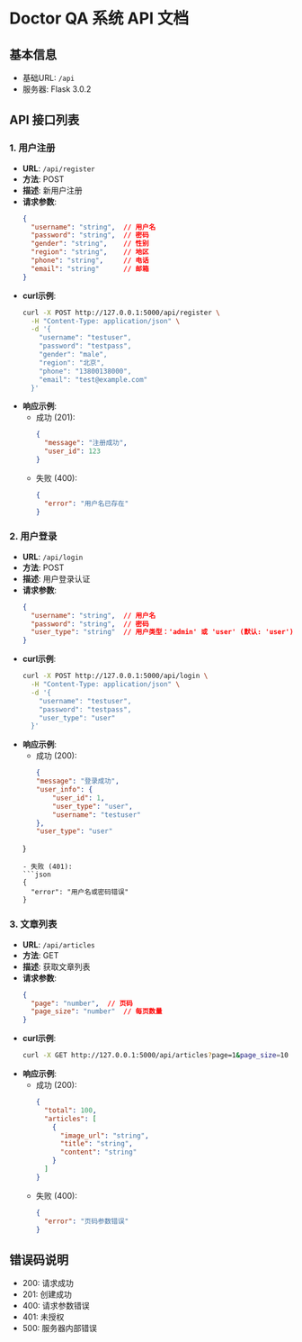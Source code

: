 # Doctor QA 系统 API 文档

## 基本信息

- 基础URL: `/api`
- 服务器: Flask 3.0.2

## API 接口列表

### 1. 用户注册

- **URL**: `/api/register`
- **方法**: POST
- **描述**: 新用户注册
- **请求参数**:
  ```json
  {
    "username": "string",  // 用户名
    "password": "string",  // 密码
    "gender": "string",    // 性别
    "region": "string",    // 地区
    "phone": "string",     // 电话
    "email": "string"      // 邮箱
  }
  ```
- **curl示例**:
  ```bash
  curl -X POST http://127.0.0.1:5000/api/register \
    -H "Content-Type: application/json" \
    -d '{
      "username": "testuser",
      "password": "testpass",
      "gender": "male",
      "region": "北京",
      "phone": "13800138000",
      "email": "test@example.com"
    }'
  ```
- **响应示例**:
  - 成功 (201):
    ```json
    {
      "message": "注册成功",
      "user_id": 123
    }
    ```
  - 失败 (400):
    ```json
    {
      "error": "用户名已存在"
    }
    ```

### 2. 用户登录

- **URL**: `/api/login`
- **方法**: POST
- **描述**: 用户登录认证
- **请求参数**:
  ```json
  {
    "username": "string",  // 用户名
    "password": "string",  // 密码
    "user_type": "string"  // 用户类型：'admin' 或 'user' (默认: 'user')
  }
  ```
- **curl示例**:
  ```bash
  curl -X POST http://127.0.0.1:5000/api/login \
    -H "Content-Type: application/json" \
    -d '{
      "username": "testuser",
      "password": "testpass",
      "user_type": "user"
    }'
  ```
- **响应示例**:
  - 成功 (200):
    ```json
    {
    "message": "登录成功",
    "user_info": {
        "user_id": 1,
        "user_type": "user",
        "username": "testuser"
    },
    "user_type": "user"
  }
    ```
  - 失败 (401):
    ```json
    {
      "error": "用户名或密码错误"
    }
    ```

### 3. 文章列表

- **URL**: `/api/articles`
- **方法**: GET
- **描述**: 获取文章列表
- **请求参数**:
  ```json
  {
    "page": "number",  // 页码
    "page_size": "number"  // 每页数量
  }
  ```
- **curl示例**:
  ```bash
  curl -X GET http://127.0.0.1:5000/api/articles?page=1&page_size=10
  ```
- **响应示例**:
  - 成功 (200):
    ```json
    {
      "total": 100,
      "articles": [
        {
          "image_url": "string",
          "title": "string",
          "content": "string"
        }
      ]
    }
    ```
  - 失败 (400):
    ```json
    {
      "error": "页码参数错误"
    }
    ```

## 错误码说明

- 200: 请求成功
- 201: 创建成功
- 400: 请求参数错误
- 401: 未授权
- 500: 服务器内部错误